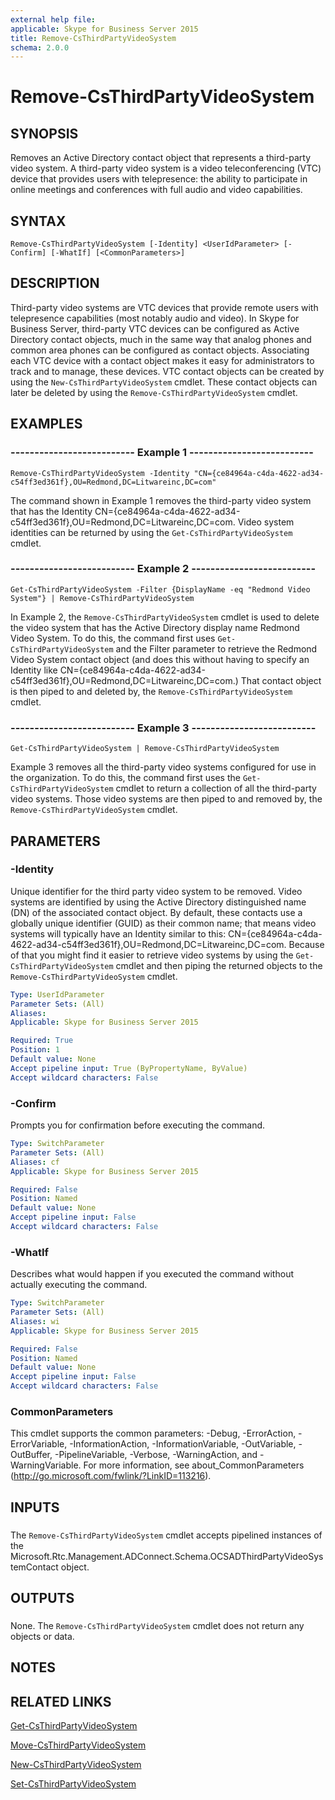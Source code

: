 ```yaml
---
external help file: 
applicable: Skype for Business Server 2015
title: Remove-CsThirdPartyVideoSystem
schema: 2.0.0
---
```


# Remove-CsThirdPartyVideoSystem

## SYNOPSIS
Removes an Active Directory contact object that represents a third-party video system.
A third-party video system is a video teleconferencing (VTC) device that provides users with telepresence: the ability to participate in online meetings and conferences with full audio and video capabilities.

## SYNTAX

```
Remove-CsThirdPartyVideoSystem [-Identity] <UserIdParameter> [-Confirm] [-WhatIf] [<CommonParameters>]
```

## DESCRIPTION
Third-party video systems are VTC devices that provide remote users with telepresence capabilities (most notably audio and video).
In Skype for Business Server, third-party VTC devices can be configured as Active Directory contact objects, much in the same way that analog phones and common area phones can be configured as contact objects.
Associating each VTC device with a contact object makes it easy for administrators to track and to manage, these devices.
VTC contact objects can be created by using the `New-CsThirdPartyVideoSystem` cmdlet.
These contact objects can later be deleted by using the `Remove-CsThirdPartyVideoSystem` cmdlet.

## EXAMPLES

### -------------------------- Example 1 --------------------------
```
Remove-CsThirdPartyVideoSystem -Identity "CN={ce84964a-c4da-4622-ad34-c54ff3ed361f},OU=Redmond,DC=Litwareinc,DC=com"
```

The command shown in Example 1 removes the third-party video system that has the Identity CN={ce84964a-c4da-4622-ad34-c54ff3ed361f},OU=Redmond,DC=Litwareinc,DC=com.
Video system identities can be returned by using the `Get-CsThirdPartyVideoSystem` cmdlet.


### -------------------------- Example 2 --------------------------
```
Get-CsThirdPartyVideoSystem -Filter {DisplayName -eq "Redmond Video System"} | Remove-CsThirdPartyVideoSystem
```

In Example 2, the `Remove-CsThirdPartyVideoSystem` cmdlet is used to delete the video system that has the Active Directory display name Redmond Video System.
To do this, the command first uses `Get-CsThirdPartyVideoSystem` and the Filter parameter to retrieve the Redmond Video System contact object (and does this without having to specify an Identity like CN={ce84964a-c4da-4622-ad34-c54ff3ed361f},OU=Redmond,DC=Litwareinc,DC=com.) That contact object is then piped to and deleted by, the `Remove-CsThirdPartyVideoSystem` cmdlet.


### -------------------------- Example 3 --------------------------
```
Get-CsThirdPartyVideoSystem | Remove-CsThirdPartyVideoSystem
```

Example 3 removes all the third-party video systems configured for use in the organization.
To do this, the command first uses the `Get-CsThirdPartyVideoSystem` cmdlet to return a collection of all the third-party video systems.
Those video systems are then piped to and removed by, the `Remove-CsThirdPartyVideoSystem` cmdlet.


## PARAMETERS

### -Identity
Unique identifier for the third party video system to be removed.
Video systems are identified by using the Active Directory distinguished name (DN) of the associated contact object.
By default, these contacts use a globally unique identifier (GUID) as their common name; that means video systems will typically have an Identity similar to this: CN={ce84964a-c4da-4622-ad34-c54ff3ed361f},OU=Redmond,DC=Litwareinc,DC=com.
Because of that you might find it easier to retrieve video systems by using the `Get-CsThirdPartyVideoSystem` cmdlet and then piping the returned objects to the `Remove-CsThirdPartyVideoSystem` cmdlet.

```yaml
Type: UserIdParameter
Parameter Sets: (All)
Aliases: 
Applicable: Skype for Business Server 2015

Required: True
Position: 1
Default value: None
Accept pipeline input: True (ByPropertyName, ByValue)
Accept wildcard characters: False
```

### -Confirm
Prompts you for confirmation before executing the command.

```yaml
Type: SwitchParameter
Parameter Sets: (All)
Aliases: cf
Applicable: Skype for Business Server 2015

Required: False
Position: Named
Default value: None
Accept pipeline input: False
Accept wildcard characters: False
```

### -WhatIf
Describes what would happen if you executed the command without actually executing the command.

```yaml
Type: SwitchParameter
Parameter Sets: (All)
Aliases: wi
Applicable: Skype for Business Server 2015

Required: False
Position: Named
Default value: None
Accept pipeline input: False
Accept wildcard characters: False
```

### CommonParameters
This cmdlet supports the common parameters: -Debug, -ErrorAction, -ErrorVariable, -InformationAction, -InformationVariable, -OutVariable, -OutBuffer, -PipelineVariable, -Verbose, -WarningAction, and -WarningVariable. For more information, see about_CommonParameters (http://go.microsoft.com/fwlink/?LinkID=113216).

## INPUTS

###  
The `Remove-CsThirdPartyVideoSystem` cmdlet accepts pipelined instances of the Microsoft.Rtc.Management.ADConnect.Schema.OCSADThirdPartyVideoSystemContact object.

## OUTPUTS

###  
None.
The `Remove-CsThirdPartyVideoSystem` cmdlet does not return any objects or data.

## NOTES

## RELATED LINKS

[Get-CsThirdPartyVideoSystem]()

[Move-CsThirdPartyVideoSystem]()

[New-CsThirdPartyVideoSystem]()

[Set-CsThirdPartyVideoSystem]()
